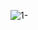 ![1-](https://user-images.githubusercontent.com/67922506/201829824-f9d24bc4-5b80-427f-95f9-389c013ff805.jpg)
